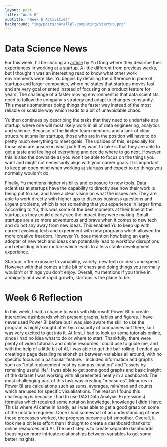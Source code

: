 ```yaml
---
layout: post
title: "Week 6"
subtitle: "Week 6 Activities"
background: "img/posts/parallel-computing/startup.png"
---
```


# Data Science News 
For this week, I'll be sharing an [article](https://towardsdatascience.com/what-being-a-data-scientist-at-a-startup-really-looks-like/) by Yu Dong where they describe their experiences in working at a startup. A little different from previous weeks, but I thought it was an interesting read to know what other work environments were like. Yu begins by detailing the difference in pace of startups and larger companies, where he states that startups moves fast and are very goal oriented instead of focusing on a product feature for years. The challenge of a faster moving environment is that data scientists need to follow the company's strategy and adapt to changes constantly. This means sometimes doing things the faster way instead of the most reliable or scalable way which leads to a bit of unavoidable chaos. 

Yu then continues by describing the tasks that they need to undertake at a startup, where one will most likely work in all of data engineering, analytics and science. Because of the limited team members and a lack of clear structure at smaller startups, those who are in the position will have to do pretty much everything to meet goals. The upsides of this, especially for those who are unsure in what path they want to take is that they are able to get a taste and feeling of everything and decide where to go next. However, this is also the downside as you won't be able to focus on the things you want and might not necessarily align with your career goals. It is important to keep an open mind when working at startups and expect to do things you normally wouldn't do.

Finally, Yu mentions higher visibility and exposure to new tools. Data scientists at startups have the capability to directly see how their work is being put to use, and have a clear vision on what the issues are. They are able to work directly with higher ups to discuss business questions and urgent problems, which is not something that you experience in larger firms. According to Yu, this was some of the best moments at their time at the startup, as they could clearly see the impact they were making. Small startups are also more adventurous and brave when it comes to new tech and do not shy away from new ideas. This enabled Yu to keep up with current evolving tech and experiment with new programs which allowed for more creative freedom. However Yu does mention how being an early adopter of new tech and ideas can potentially lead to workflow disruptions and rebuilding infrastructure which leads to a less stable development experience.

Startups offer exposure to variability, variety, new tech or ideas and speed. However with that comes a little bit of chaos and doing things you normally wouldn't or things you don't enjoy. Overall, Yu mentions if you thrive in ambiguity and want rapid growth, startups is the place to be.

# Week 6 Reflection
In this week, I had a chance to work with Microsoft Power BI to create interactive dashboards which present graphs, tables and figures. I have never used Power BI before but I was also aware the skill to use the program is highly sought after by a majority of companies out there, so I was very excited to get into it. At first, I had to look up some tutorials online, since I had no idea what to do or where to start. Thankfully, there were plenty of video tutorials and online resources I could use to guide me, and with the help of a little bit of AI, I was able to get the ball rolling. I ended up creating a page detailing relationships between variables all around, with no specific focus on a particular feature. I included information and graphs such as "total replacement cost by campus location" and "assets by remaining useful life". I was able to get some good graphs and basic insight of the dataset I was working with all presented neatly in a dashboard. The most challenging part of this task was creating "measures". Meaures in Power BI are calculations such as sums, averages, min/max and counts which are used for specific visualisations. The reason I found this challenging is because I had to use DAX(Data Analysis Expressions) formulas which required some notation knowledge, knowledge I didn't have. This is where AI came in handy, as I was able to get a good grasp on some of the notation required. Once I had somewhat of an understanding of how these processes worked, the progress became a bit smoother. Overall, it took me a bit less effort than I thought to create a dashboard thanks to online resources and AI. The next step is to create separate dashboards focusing on more intricate relationships between variables to get some better insights.   